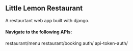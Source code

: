 ## Little Lemon Restaurant

A restaurtant web app built with django.

#### Navigate to the following APIs:
restaurant/menu
restaurant/booking
auth/
api-token-auth/
